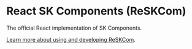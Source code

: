 # React SK Components (ReSKCom)

The official React implementation of SK Components.

[Learn more about using and developing ReSKCom](https://github.com/suankularb-wittayalai-school/sk-components/blob/main/README.md).
